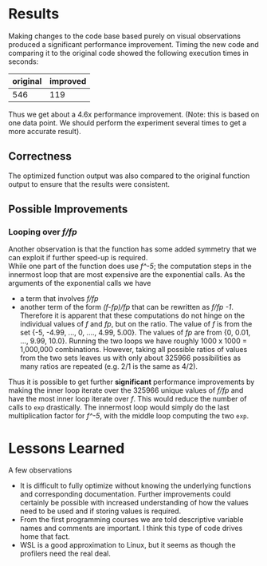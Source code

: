 # Results

Making changes to the code base based purely on visual observations produced a significant performance improvement. Timing the new code and comparing it to the original code showed the following execution times in seconds:

 original | improved |
----------|----------|
 546      | 119      |

 Thus we get about a 4.6x performance improvement. (Note: this is based on one data point. We should perform the experiment several times to get a more accurate result). 
 
 ## Correctness
 The optimized function output was also compared to the original function output to ensure that the results were consistent. 

## Possible Improvements

### Looping over *f/fp*   
Another observation is that the function has some added symmetry that we can exploit if further speed-up is required.  
While one part of the function does use *f^-5*; the computation steps in the innermost loop that are most expensive are the exponential calls. As the arguments of the exponential calls we have 
- a term that involves *f/fp*
- another term of the form *(f-fp)/fp* that can be rewritten as *f/fp -1*. 
Therefore it is apparent that these computations do not hinge on the individual values of *f* and *fp*, but on the ratio. 
The value of *f* is from the set {-5, -4.99, ..., 0, ...., 4.99, 5.00}. 
The values of  *fp* are from {0, 0.01, ..., 9.99, 10.0}. 
Running the two loops we have roughly 1000 x 1000 = 1,000,000 combinations. 
However, taking all possible ratios of values from the two sets leaves us with only about 325966 possibilities as many ratios are repeated (e.g. 2/1 is the same as 4/2). 

Thus it is possible to get further **significant** performance improvements by making the inner loop iterate over the 325966 unique values of *f/fp* and have the most inner loop iterate over *f*. This would reduce the number of calls to ```exp``` drastically. The innermost loop would simply do the last multiplication factor for *f^-5*, with the middle loop computing the two ```exp```.

# Lessons Learned

A few observations
- It is difficult to fully optimize without knowing the underlying functions and corresponding documentation. Further improvements could certainly be possible with
increased understanding of how the values need to be used and if storing values is required.
- From the first programming courses we are told descriptive variable names and comments are important. I think this type of code drives home that fact.
- WSL is a good approximation to Linux, but it seems as though the profilers need the real deal.
